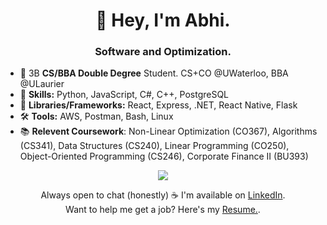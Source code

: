 <h1 align="center">
  👋 Hey, I'm Abhi.
</h1>

<h3 align="center">
  Software and Optimization.
</h3>

- 👀 3B **CS/BBA **Double Degree**** Student. CS+CO @UWaterloo, BBA @ULaurier
- 🌱 **Skills:**  Python, JavaScript, C#, C++, PostgreSQL
- 🧩 **Libraries/Frameworks:** React, Express, .NET, React Native, Flask
- 🛠️ **Tools:** AWS, Postman, Bash, Linux
- 📚 **Relevent Coursework**: Non-Linear Optimization (CO367), Algorithms (CS341), Data Structures (CS240), Linear Programming (CO250), Object-Oriented Programming (CS246), Corporate Finance II (BU393)
<p align="center">
  <a href="https://skillicons.dev">
    <img src="https://skillicons.dev/icons?i=javascript,python,react,django,c,cpp,mysql" />
  </a>
</p>

<div align="center">
  Always open to chat (honestly) ☕ I'm available on <a href="https://www.linkedin.com/in/abhishekdinesan">LinkedIn</a>. <br>
  Want to help me get a job? Here's my <a href = "https://drive.google.com/file/d/1VSyTJCxtwStIZJhO7uIz5g_zCl0ax4p9/view?usp=sharing">Resume.</a>. <br>
</div>



<!---
AbhishekDinesan/AbhishekDinesan is a ✨ special ✨ repository because its `README.md` (this file) appears on your GitHub profile.
You can click the Preview link to take a look at your changes.
--->
